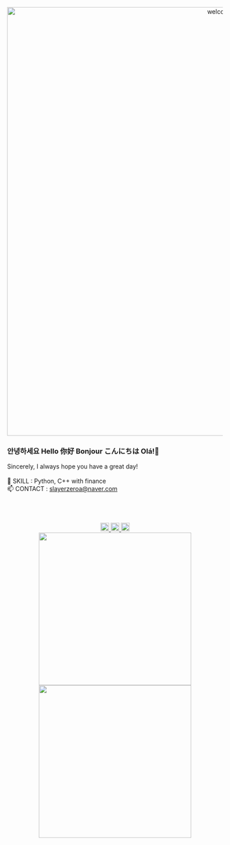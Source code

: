 <!--
**slayerzeroa/slayerzeroa** is a ✨ _special_ ✨ repository because its `README.md` (this file) appears on your GitHub profile.

Here are some ideas to get you started:

- 🔭 I’m currently working on ...
- 🌱 I’m currently learning ...
- 👯 I’m looking to collaborate on ...
- 🤔 I’m looking for help with ...
- 💬 Ask me about ...
- 📫 How to reach me: ...
- 😄 Pronouns: ...
- ⚡ Fun fact: ...
-->
<div align="center">
    <img src="https://user-images.githubusercontent.com/66348567/211156355-62823c67-3222-4562-b0b6-8e61debd25e4.gif" alt="welcome gif" style="width: 1000px; height: auto;" />
</div>

### 안녕하세요 Hello 你好 Bonjour こんにちは Olá!👋
Sincerely, I always hope you have a great day!
</br>
</br>
🤹 SKILL : Python, C++ with finance</br>
📫 CONTACT : slayerzeroa@naver.com</br>

</br>
</br>
</br>

<div align="center">
    <!-- Naver Badge -->
    <a href="https://blog.naver.com/slayerzeroa" target="_blank">
        <img src="https://img.shields.io/badge/Naver-03C75A?style=for-the-badge&logo=Naver&logoColor=FFFFFF" style="height: 20px;"/>
    </a>
    <!-- LinkedIn Badge -->
    <a href="https://www.linkedin.com/in/%EB%8C%80%EB%AA%85-%EC%9C%A0-625084183/" target="_blank">
        <img src="https://img.shields.io/badge/LinkedIn-0A66C2?style=for-the-badge&logo=LinkedIn&logoColor=FFFFFF" style="height: 20px;"/>
    </a>
    <!-- Hits Badge -->
    <a href="https://hits.seeyoufarm.com">
        <img src="https://hits.seeyoufarm.com/api/count/incr/badge.svg?url=https%3A%2F%2Fgithub.com%2Fslayerzeroa&count_bg=%23000000&title_bg=%23000000&icon=github.svg&icon_color=%23E7E7E7&title=How+many+visitors&edge_flat=false" style="height: 20px;"/>
    </a>
</div>

<div align="center">
    <!-- Solved.ac Profile Badge -->
    <a href="https://solved.ac/slayerzeroa" target="_blank">
        <img src="http://mazassumnida.wtf/api/generate_badge?boj=slayerzeroa" style="width: 356px;"/>
    </a>
</div>

<div align="center">
    <!-- Top Languages -->
    <img src="https://github-readme-stats.vercel.app/api/top-langs/?username=slayerzeroa&size_weight=0.5&count_weight=0.5&hide=scss,html,css,jupyter%20notebook,Makefile" style="width: 356px;"/>
</div>


